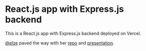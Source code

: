 # React.js app with Express.js backend

This is a React.js app with Express.js backend deployed on Vercel.

[@elze](https://github.com/elze) paved the way with her [repo](https://github.com/elze/vercel-express-react-demo) and [presentation](http://geekitude.com/Presentations/20211205-Vercel-Express-React/20211208-Vercel.html#/).